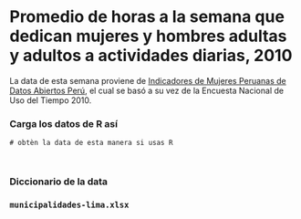 # Promedio de horas a la semana que dedican mujeres y hombres adultas y adultos a actividades diarias, 2010

La data de esta semana proviene de [Indicadores de Mujeres Peruanas de Datos Abiertos Perú](https://www.datosabiertos.gob.pe/dataset/indicadores-de-mujeres-peruanas/resource/f3139e88-8f61-495b-9350-3b0f58ac9255), el cual se basó a su vez de la Encuesta Nacional de Uso del Tiempo 2010.


### Carga los datos de R así

```{r}
# obtèn la data de esta manera si usas R



```

### Diccionario de la data

### `municipalidades-lima.xlsx`

